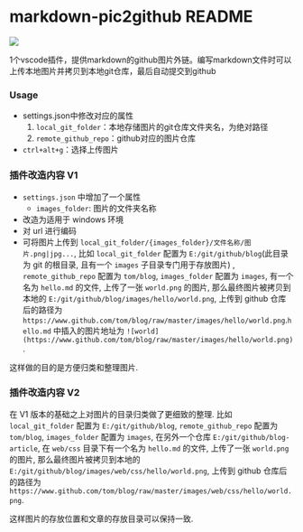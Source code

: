 # markdown-pic2github README
![](https://img.shields.io/github/license/Quareia/vscode-markdown-pic2github.svg)

1个vscode插件，提供markdown的github图片外链。编写markdown文件时可以上传本地图片并拷贝到本地git仓库，最后自动提交到github

### Usage
- settings.json中修改对应的属性
    1. `local_git_folder`：本地存储图片的git仓库文件夹名，为绝对路径
    2. `remote_github_repo`：github对应的图片仓库
- `ctrl+alt+g`：选择上传图片

### 插件改造内容 V1
- `settings.json` 中增加了一个属性
  - `images_folder`: 图片的文件夹名称
-  改造为适用于 windows 环境
-  对 url 进行编码
-  可将图片上传到 `local_git_folder/{images_folder}/文件名称/图片.png|jpg...`, 
比如 `local_git_folder` 配置为 `E:/git/github/blog`(此目录为 git 的根目录, 且有一个 `images` 子目录专门用于存放图片) , `remote_github_repo` 配置为 `tom/blog`, `images_folder` 配置为 `images`, 有一个名为 `hello.md` 的文件, 上传了一张 `world.png` 的图片, 那么最终图片被拷贝到本地的 `E:/git/github/blog/images/hello/world.png`, 上传到 github 仓库后的路径为 `https://www.github.com/tom/blog/raw/master/images/hello/world.png`.`hello.md` 中插入的图片地址为 `![world](https://www.github.com/tom/blog/raw/master/images/hello/world.png)`.

这样做的目的是方便归类和整理图片.

### 插件改造内容 V2
在 V1 版本的基础之上对图片的目录归类做了更细致的整理.
比如 `local_git_folder` 配置为 `E:/git/github/blog`, `remote_github_repo` 配置为 `tom/blog`, `images_folder` 配置为 `images`, 在另外一个仓库 `E:/git/github/blog-article`, 在 `web/css` 目录下有一个名为 `hello.md` 的文件, 上传了一张 `world.png` 的图片, 那么最终图片被拷贝到本地的 `E:/git/github/blog/images/web/css/hello/world.png`, 上传到 github 仓库后的路径为 `https://www.github.com/tom/blog/raw/master/images/web/css/hello/world.png`.

这样图片的存放位置和文章的存放目录可以保持一致.
